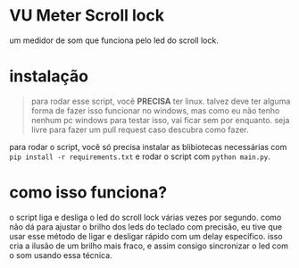 # VU Meter Scroll lock
um medidor de som que funciona pelo led do scroll lock.

# instalação
> para rodar esse script, você **PRECISA** ter linux. talvez deve ter alguma forma de fazer isso funcionar no windows, mas como eu não tenho nenhum pc windows para testar isso, vai ficar sem por enquanto. seja livre para fazer um pull request caso descubra como fazer.

para rodar o script, você só precisa instalar as blibiotecas necessárias com `pip install -r requirements.txt` e rodar o script com `python main.py`.

# como isso funciona?
o script liga e desliga o led do scroll lock várias vezes por segundo. como não dá para ajustar o brilho dos leds do teclado com precisão, eu tive que usar esse método de ligar e desligar rápido com um delay específico. isso cria a ilusão de um brilho mais fraco, e assim consigo sincronizar o led com o som usando essa técnica.
